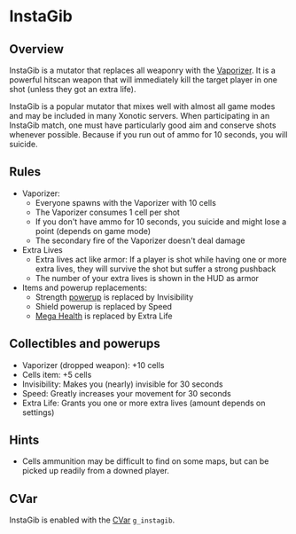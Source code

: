 InstaGib
========

Overview
--------

InstaGib is a mutator that replaces all weaponry with the [Vaporizer](Weapons#vaporizer). It is a powerful hitscan weapon that will immediately kill the target player in one shot (unless they got an extra life).

InstaGib is a popular mutator that mixes well with almost all game modes and may be included in many Xonotic servers. When participating in an InstaGib match, one must have particularly good aim and conserve shots whenever possible. Because if you run out of ammo for 10 seconds, you will suicide.

Rules
-----

* Vaporizer:
    * Everyone spawns with the Vaporizer with 10 cells
    * The Vaporizer consumes 1 cell per shot
    * If you don't have ammo for 10 seconds, you suicide and might lose a point (depends on game mode)
    * The secondary fire of the Vaporizer doesn't deal damage
* Extra Lives
    * Extra lives act like armor: If a player is shot while having one or more extra lives, they will survive the shot but suffer a strong pushback
    * The number of your extra lives is shown in the HUD as armor
* Items and powerup replacements:
    * Strength [powerup](Powerups) is replaced by Invisibility
    * Shield powerup is replaced by Speed
    * [Mega Health](Items) is replaced by Extra Life

Collectibles and powerups
-------------------------
* Vaporizer (dropped weapon): +10 cells
* Cells item: +5 cells
* Invisibility: Makes you (nearly) invisible for 30 seconds
* Speed: Greatly increases your movement for 30 seconds
* Extra Life: Grants you one or more extra lives (amount depends on settings)

Hints
---------------
* Cells ammunition may be difficult to find on some maps, but can be picked up readily from a downed player.

CVar
----

InstaGib is enabled with the [CVar](CVars) `g_instagib`.